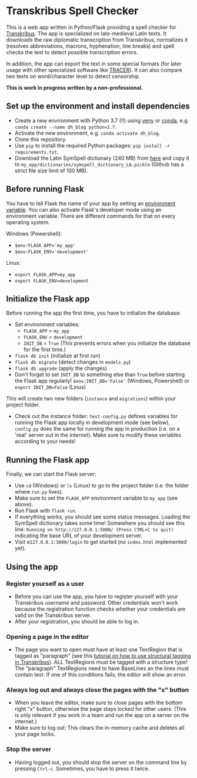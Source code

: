 # Transkribus Spell Checker
This is a web app written in Python/Flask providing a spell checker for [Transkribus](https://transkribus.eu). The app is specialized on late-medieval Latin texts. It downloads the raw diplomatic transcription from Transkribus, normalizes it (resolves abbreviations, macrons, hyphenation, line breaks) and spell checks the text to detect possible transcription errors. 

In addition, the app can export the text in some special formats (for later usage with other specialized software like [TRACER](https://www.etrap.eu/research/tracer/)). It can also compare two texts on word/character level to detect censorship.

**This is work in progress written by a non-professional.**

## Set up the environment and install dependencies
* Create a new environment with Python 3.7 (!!) using [venv](https://docs.python-guide.org/dev/virtualenvs/) or [conda](https://docs.anaconda.com/), e.g. `conda create --name dh_blog python=3.7`.
* Activate the new environment, e.g. `conda activate dh_blog`.
* Clone this repository.
* Use `pip` to install the required Python packages: `pip install -r requirements.txt`.
* Download the Latin SymSpell dictionary (240 MB) from [here]() and copy it to `my_app/dictionaries/symspell_dictionary_LA.pickle` (Github has a strict file size limit of 100 MB).

## Before running Flask
You have to tell Flask the name of your app by setting an [environment variable](https://en.wikipedia.org/wiki/Environment_variable). You can also activate Flask's developer mode using an environment variable. There are different commands for that on every operating system.

Windows (Powershell):
* `$env:FLASK_APP='my_app'`
* `$env:FLASK_ENV='development'`

Linux:
* `export FLASK_APP=my_app`
* `export FLASK_ENV=development`

## Initialize the Flask app
Before running the app the first time, you have to initialize the database:

* Set environment variables: 
  * `FLASK_APP` = `my_app`
  * `FLASK_ENV` = `development`
  * `INIT_DB` = `True` (This prevents errors when you initialize the database for the first time.)
* `flask db init` (initialize at first run)
* `flask db migrate`    (detect changes in `models.py`)
* `flask db upgrade`    (apply the changes)
* Don't forget to set `INIT_DB` to something else than `True` before starting the Flask app regularly! `$env:INIT_DB='False'` (Windows, Powershell) or `export INIT_DB=False` (Linux)

This will create two new folders (`instance` and `migrations`) within your project folder.

* Check out the instance folder: `test-config.py` defines variables for running the Flask app locally in development mode (see below), `config.py` does the same for running the app in production (i.e. on a 'real' server out in the internet). Make sure to modify these veriables according to your needs!

## Running the Flask app

Finally, we can start the Flask server:

* Use `cd` (Windows) or `ls` (Linux) to go to the project folder (i.e. the folder where `run.py` lives).
* Make sure to set the `FLASK_APP` environment variable to `my_app` (see above).
* Run Flask with `flask run`.
* If everything works, you should see some status messages. Loading the SymSpell dictionary takes some time! Somewhere you should see this line: `Running on http://127.0.0.1:5000/ (Press CTRL+C to quit)` indicating the base URL of your development server.
* Visit e`127.0.0.1:5000/login` to get started (no `index.html` implemented yet).

## Using the app
### Register yourself as a user
* Before you can use the app, you have to register yourself with your Transkribus username and password. Other credentials won't work because the registration function checks whether your credentials are valid on the Transkribus server. 
* After your registration, you should be able to log in. 
### Opening a page in the editor
* The page you want to open must have at least one TextRegion that is tagged as "paragraph" (see this [tutorial on how to use structural tagging in Transkribus](https://readcoop.eu/transkribus/howto/how-to-use-the-structural-tagging-feature-and-how-to-train-it/)). ALL TextRegions must be tagged with a structure type! The "paragraph" TextRegions need to have BaseLines an the lines must contain text. If one of this conditions fails, the editor will show an error.
### Always log out and always close the pages with the "x" button
* When you leave the editor, make sure to close pages with the bottom right "x" button, otherwise the page stays locked for other users. (This is only relevant if you work in a team and run the app on a server on the internet.)
* Make sure to log out: This clears the in-memory cache and deletes all your page locks. 
### Stop the server
* Having logged out, you should stop the server on the command line by pressing `Ctrl-c`. Sometimes, you have to press it twice.
